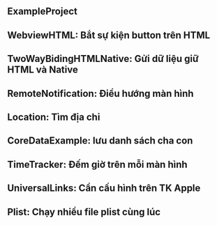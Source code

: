 ## ExampleProject

## WebviewHTML: Bắt sự kiện button trên HTML

## TwoWayBidingHTMLNative: Gửi dữ liệu giữ HTML và Native

## RemoteNotification: Điều hướng màn hình

## Location: Tìm địa chỉ

## CoreDataExample: lưu danh sách cha con

## TimeTracker: Đếm giờ trên mỗi màn hình

## UniversalLinks: Cần cấu hình trên TK Apple

## Plist: Chạy nhiều file plist cùng lúc
